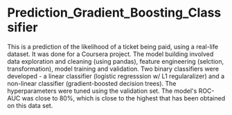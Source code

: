 # Prediction_Gradient_Boosting_Classsifier
This is a prediction of the likelihood of a ticket being paid, using a real-life dataset. It was done for a Coursera project.
The model building involved data exploration and cleaning (using pandas), feature engineering (selction, transformation), model training and validation. Two binary classifiers were developed - a linear classifier (logistic regresssion w/ L1 regularalizer) and a non-linear classifier (gradient-boosted decision trees). The hyperparameters were tuned using the validation set. The model's ROC-AUC was close to 80%, which is close to the highest that has been obtained on this data set.
